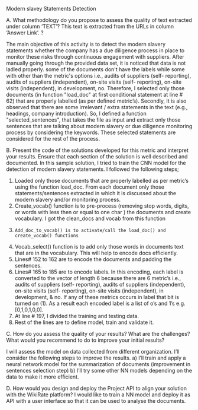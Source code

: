 Modern slavey Statements Detection 


A. What methodology do you propose to assess the quality of text extracted under
column ‘TEXT’? This text is extracted from the URLs in column ‘Answer Link’. ?

The main objective of this activity is to detect the modern slavery statements whether the company has a due diligence process in place to monitor these risks through continuous engagement with suppliers.
After manually going through the provided data set, it is noticed that data is not ladled properly. some of the documents don't have the labels while some with other than the metric's options i.e., audits of suppliers (self- reporting), audits of suppliers (independent), on-site visits (self- reporting), on-site visits (independent), in development, no. Therefore, I selected only those documents (in function "load_doc" at first conditional statement at line # 62) that are properly labelled (as per defined metric’s).
Secondly, It is also observed that there are some irrelevant / extra statements in the text (e.g., headings, company introduction). So, I defined a function "selected_sentences", that takes the file as input and extract only those sentences that are talking about modern slavery or due diligence monitoring process by considering the keywords. These selected statements are considered for the rest of the process.


B. Present the code of the solutions developed for this metric and interpret your results. Ensure that each section of the solution is well described and documented.
In this sample solution, I tried to train the CNN model for the detection of modern slavery statements. I followed the following steps;
  1.	Loaded only those documents that are properly labelled as per metric’s using the function load_doc. From each document only those statements/sentences extracted in which it is discussed about the modern slavery and/or monitoring process. 
  2.	Create_vocab() function is to pre-process (removing stop words, digits, or words with less then or equal to one char ) the documents and create vocabulary. I got the clean_docs and vocab from this function
  3.	 Add_doc_to_vocab() is to activate/call the load_doc() and create_vocab() functions
  4.	Vocab_select() function is to add only those words in documents text that are in the vocabulary. This will help to encode docs efficiently.
  5.	Lines# 152 to 162 are to encode the documents and padding the sentences.
  6.	Lines# 165 to 185 are to encode labels. In this encoding, each label is converted to the vector of length 6 because there are 6 metric’s i.e., audits of suppliers (self- reporting), audits of suppliers (independent), on-site visits (self- reporting), on-site visits (independent), in development, & no. If any of these metrics occurs in label that bit is turned on (1). As a result each encoded label is a list of o’s and 1’s e.g. [0,1,0,1,0,0].
  7.	At line # 197, I divided the training and testing data.
  8.	Rest of the lines are to define model, train and validate it. 




C. How do you assess the quality of your results? What are the challenges? What would you recommend to do to improve your initial results?

I will assess the model on data collected from different organization. I’ll consider the following steps to improve the results.
  a)	I’ll train and apply a neural network model for the summarization of documents (improvement in sentences selection step)
  b)	I’ll try some other NN models depending on the data to make it more efficient.




D. How would you design and deploy the Project API to align your solution with the
WikiRate platform?
I would like to train a NN model and deploy it as API with a user interface so that it can be used to analyse the documents.



